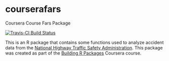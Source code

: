 # courserafars
Coursera Course Fars Package

[![Travis-CI Build Status](https://travis-ci.org/milandv/courserafars.svg?branch=master)](https://travis-ci.org/milandv/courserafars)

This is an R package that contains some functions used to analyze accident data from the [National Highway Traffic Safety Administration](https://www.nhtsa.gov). This package was created as part of the [Building R Packages](https://coursera.org/learn/r-packages) Coursera course. 
